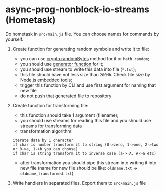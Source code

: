 # async-prog-nonblock-io-streams (Hometask)

Do hometask in `src/main.js` file. You can choose names for commands by yourself.

1. Create function for generating random symbols and write it to file:
   - you can use [crypto.randomBytes](https://nodejs.org/api/crypto.html#crypto_crypto_randombytes_size_callback) method for it or `Math.random`;
   - you should use [generator function](https://learn.javascript.ru/generator) for it;
   - you should use stream to write this data into file (`*.txt`);
   - this file should have not less size than `200Mb`. Check file size by Node.js embedded tools;
   - trigger this function by CLI and use first argument for naming that new file
   - do not push that generated file to repository

2. Create function for transforming file:
   - this function should take 1 argument (filename);
   - you should use streams for reading this file and you should use streams for transforming data
   - transformation algorithm:

    ```plain
    iterate data by 1 character
    if char is number transform it to string (0->zero, 1->one, 2->two or 0->a, 1->b you can choose)
    if char is string transform it to inverse case (a-> A, A->a etc)
    ```

   - after transformation you should pipe this stream into writing it into new file (name for new file should be like: `oldname.txt` -> `oldname_transformed.txt`)

3. Write handlers in separated files. Export them to `src/main.js` file
